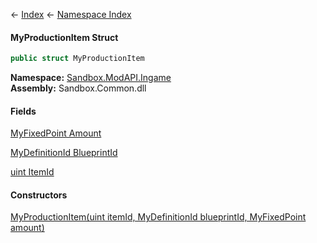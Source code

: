 ← [Index](Api-Index) ← [Namespace Index](Namespace-Index)

#### MyProductionItem Struct

```csharp
public struct MyProductionItem
```

**Namespace:** [Sandbox.ModAPI.Ingame](Sandbox.ModAPI.Ingame)  
**Assembly:** Sandbox.Common.dll

#### Fields

[MyFixedPoint Amount](Sandbox.ModAPI.Ingame.MyProductionItem.Amount)

> 

[MyDefinitionId BlueprintId](Sandbox.ModAPI.Ingame.MyProductionItem.BlueprintId)

> 

[uint ItemId](Sandbox.ModAPI.Ingame.MyProductionItem.ItemId)

> 

#### Constructors

[MyProductionItem(uint itemId, MyDefinitionId blueprintId, MyFixedPoint amount)](Sandbox.ModAPI.Ingame.MyProductionItem..ctor)

> 

